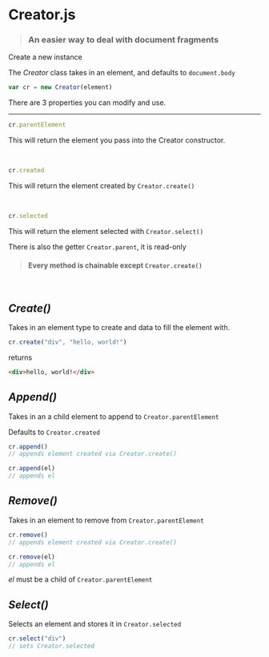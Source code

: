 # Creator.js
>### An easier way to deal with document fragments

Create a new instance

The _Creator_ class takes in an element, and defaults to `document.body`
```js
var cr = new Creator(element)
```

There are 3 properties you can modify and use.

---

```js
cr.parentElement
```
This will return the element you pass into the Creator constructor.

<br>

```js
cr.created
```
This will return the element created by `Creator.create()`

<br>

```js
cr.selected
```
This will return the element selected with `Creator.select()`

There is also the getter `Creator.parent`, it is read-only

>#### Every method is chainable except `Creator.create()`
<br>

## _Create()_
Takes in an element type to create and data to fill the element with.
```js
cr.create("div", "hello, world!")
```
returns
```html
<div>hello, world!</div>
```

## _Append()_
Takes in an a child element to append to `Creator.parentElement`

Defaults to `Creator.created`
```js
cr.append() 
// appends element created via Creator.create()

cr.append(el)
// appends el
```

## _Remove()_
Takes in an element to remove from `Creator.parentElement`
```js
cr.remove() 
// appends element created via Creator.create()

cr.remove(el)
// appends el
```
_el_ must be a child of `Creator.parentElement`

## _Select()_
Selects an element and stores it in `Creator.selected`
```js
cr.select("div")
// sets Creator.selected
```